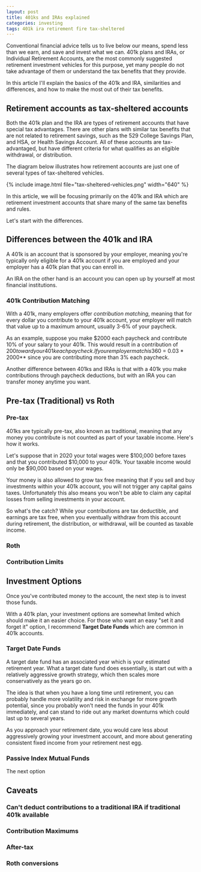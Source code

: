 ```yaml
---
layout: post
title: 401ks and IRAs explained
categories: investing
tags: 401k ira retirement fire tax-sheltered
---
```


Conventional financial advice tells us to live below our means, spend less than we earn, and save and invest what we can. 401k plans and IRAs, or Individual Retirement Accounts, are the most commonly suggested retirement investment vehicles for this purpose, yet many people do not take advantage of them or understand the tax benefits that they provide.

In this article I'll explain the basics of the 401k and IRA, similarities and differences, and how to make the most out of their tax benefits.

<!--more-->

## Retirement accounts as tax-sheltered accounts

Both the 401k plan and the IRA are types of retirement accounts that have special tax advantages. There are other plans with similar tax benefits that are not related to retirement savings, such as the 529 College Savings Plan, and HSA, or Health Savings Account. All of these accounts are tax-advantaged, but have different criteria for what qualifies as an eligible withdrawal, or distribution.

The diagram below illustrates how retirement accounts are just one of several types of tax-sheltered vehicles.

{% include image.html file="tax-sheltered-vehicles.png" width="640" %}

In this article, we will be focusing primarily on the 401k and IRA which are retirement investment accounts that share many of the same tax benefits and rules.

Let's start with the differences.

## Differences between the 401k and IRA

A 401k is an account that is sponsored by your employer, meaning you're typically only eligible for a 401k account if you are employed and your employer has a 401k plan that you can enroll in. 

An IRA on the other hand is an account you can open up by yourself at most financial institutions.

### 401k Contribution Matching

With a 401k, many employers offer *contribution matching*, meaning that for every dollar you contribute to your 401k account, your employer will match that value up to a maximum amount, usually 3-6% of your paycheck.

As an example, suppose you make $2000 each paycheck and contribute 10% of your salary to your 401k. This would result in a contribution of $200 toward your 401k each paycheck. If your employer match is 3%, then you would receive the full match of **$60 = 0.03 * 2000** since you are contributing more than 3% each paycheck.

Another difference between 401ks and IRAs is that with a 401k you make contributions through paycheck deductions, but with an IRA you can transfer money anytime you want.

## Pre-tax (Traditional) vs Roth

### Pre-tax
401ks are typically pre-tax, also known as traditional, meaning that any money you contribute is not counted as part of your taxable income. Here's how it works.

Let's suppose that in 2020 your total wages were $100,000 before taxes and that you contributed $10,000 to your 401k. Your taxable income would only be $90,000 based on your wages.

Your money is also allowed to grow tax free meaning that if you sell and buy investments within your 401k account, you will not trigger any capital gains taxes. Unfortunately this also means you won't be able to claim any capital losses from selling investments in your account.

So what's the catch? While your contributions are tax deductible, and earnings are tax free, when you eventually withdraw from this account during retirement, the distribution, or withdrawal, will be counted as taxable income. 


### Roth

### Contribution Limits

## Investment Options
Once you've contributed money to the account, the next step is to invest those funds.

With a 401k plan, your investment options are somewhat limited which should make it an easier choice. For those who want an easy "set it and forget it" option, I recommend **Target Date Funds** which are common in 401k accounts.

### Target Date Funds

A target date fund has an associated year which is your estimated retirement year. What a target date fund does essentially, is start out with a relatively aggressive growth strategy, which then scales more conservatively as the years go on.

The idea is that when you have a long time until retirement, you can probably handle more volatility and risk in exchange for more growth potential, since you probably won't need the funds in your 401k immediately, and can stand to ride out any market downturns which could last up to several years.

As you approach your retirement date, you would care less about aggressively growing your investment account, and more about generating consistent fixed income from your retirement nest egg.

### Passive Index Mutual Funds

The next option 




## Caveats

### Can't deduct contributions to a traditional IRA if traditional 401k available

### Contribution Maximums

### After-tax

### Roth conversions